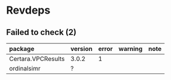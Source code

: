 # Revdeps

## Failed to check (2)

|package            |version |error |warning |note |
|:------------------|:-------|:-----|:-------|:----|
|Certara.VPCResults |3.0.2   |1     |        |     |
|ordinalsimr        |?       |      |        |     |

